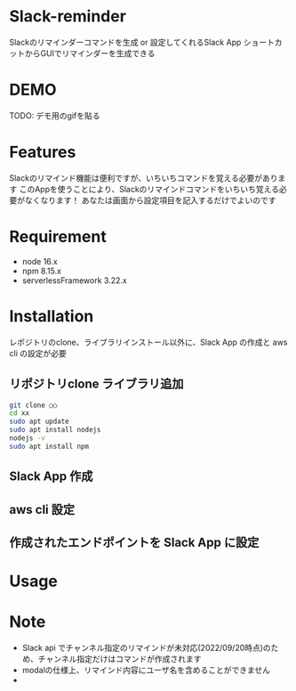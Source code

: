 # Slack-reminder

Slackのリマインダーコマンドを生成 or 設定してくれるSlack App
ショートカットからGUIでリマインダーを生成できる

# DEMO

TODO: デモ用のgifを貼る

# Features

Slackのリマインド機能は便利ですが、いちいちコマンドを覚える必要があります
このAppを使うことにより、Slackのリマインドコマンドをいちいち覚える必要がなくなります！
あなたは画面から設定項目を記入するだけでよいのです

# Requirement

* node 16.x
* npm 8.15.x
* serverlessFramework 3.22.x

# Installation

レポジトリのclone、ライブラリインストール以外に、Slack App の作成と aws cli の設定が必要


## リポジトリclone ライブラリ追加
```bash
git clone ○○
cd xx
sudo apt update
sudo apt install nodejs
nodejs -v
sudo apt install npm
```

## Slack App 作成

## aws cli 設定

## 作成されたエンドポイントを Slack App に設定

# Usage


# Note

* Slack api でチャンネル指定のリマインドが未対応(2022/09/20時点)のため、チャンネル指定だけはコマンドが作成されます
* modalの仕様上、リマインド内容にユーザ名を含めることができません
* 
